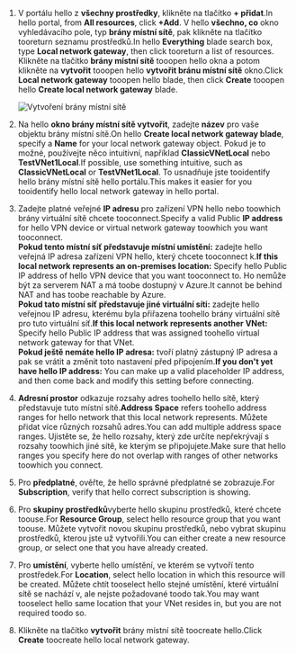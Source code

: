 1. <span data-ttu-id="06286-101">V portálu hello z **všechny prostředky**, klikněte na tlačítko **+ přidat**.</span><span class="sxs-lookup"><span data-stu-id="06286-101">In hello portal, from **All resources**, click **+Add**.</span></span> <span data-ttu-id="06286-102">V hello **všechno, co** okno vyhledávacího pole, typ **brány místní sítě**, pak klikněte na tlačítko tooreturn seznamu prostředků.</span><span class="sxs-lookup"><span data-stu-id="06286-102">In hello **Everything** blade search box, type **Local network gateway**, then click tooreturn a list of resources.</span></span> <span data-ttu-id="06286-103">Klikněte na tlačítko **brány místní sítě** tooopen hello okna a potom klikněte na **vytvořit** tooopen hello **vytvořit bránu místní sítě** okno.</span><span class="sxs-lookup"><span data-stu-id="06286-103">Click **Local network gateway** tooopen hello blade, then click **Create** tooopen hello **Create local network gateway** blade.</span></span>
   
    ![Vytvoření brány místní sítě](./media/vpn-gateway-add-lng-rm-portal-include/lng.png)

2. <span data-ttu-id="06286-105">Na hello **okno brány místní sítě vytvořit**, zadejte **název** pro vaše objektu brány místní sítě.</span><span class="sxs-lookup"><span data-stu-id="06286-105">On hello **Create local network gateway blade**, specify a **Name** for your local network gateway object.</span></span> <span data-ttu-id="06286-106">Pokud je to možné, používejte něco intuitivní, například **ClassicVNetLocal** nebo **TestVNet1Local**.</span><span class="sxs-lookup"><span data-stu-id="06286-106">If possible, use something intuitive, such as **ClassicVNetLocal** or **TestVNet1Local**.</span></span> <span data-ttu-id="06286-107">To usnadňuje jste tooidentify hello brány místní sítě hello portálu.</span><span class="sxs-lookup"><span data-stu-id="06286-107">This makes it easier for you tooidentify hello local network gateway in hello portal.</span></span>
3. <span data-ttu-id="06286-108">Zadejte platné veřejné **IP adresu** pro zařízení VPN hello nebo toowhich brány virtuální sítě chcete tooconnect.</span><span class="sxs-lookup"><span data-stu-id="06286-108">Specify a valid Public **IP address** for hello VPN device or virtual network gateway toowhich you want tooconnect.</span></span><br><span data-ttu-id="06286-109">**Pokud tento místní síť představuje místní umístění:** zadejte hello veřejná IP adresa zařízení VPN hello, který chcete tooconnect k.</span><span class="sxs-lookup"><span data-stu-id="06286-109">**If this local network represents an on-premises location:** Specify hello Public IP address of hello VPN device that you want tooconnect to.</span></span> <span data-ttu-id="06286-110">Ho nemůže být za serverem NAT a má toobe dostupný v Azure.</span><span class="sxs-lookup"><span data-stu-id="06286-110">It cannot be behind NAT and has toobe reachable by Azure.</span></span><br><span data-ttu-id="06286-111">**Pokud tato místní síť představuje jiné virtuální síti:** zadejte hello veřejnou IP adresu, kterému byla přiřazena toohello brány virtuální sítě pro tuto virtuální síť.</span><span class="sxs-lookup"><span data-stu-id="06286-111">**If this local network represents another VNet:** Specify hello Public IP address that was assigned toohello virtual network gateway for that VNet.</span></span><br><span data-ttu-id="06286-112">**Pokud ještě nemáte hello IP adresa:** tvoří platný zástupný IP adresa a pak se vrátit a změnit toto nastavení před připojením.</span><span class="sxs-lookup"><span data-stu-id="06286-112">**If you don't yet have hello IP address:** You can make up a valid placeholder IP address, and then come back and modify this setting before connecting.</span></span>
4. <span data-ttu-id="06286-113">**Adresní prostor** odkazuje rozsahy adres toohello hello sítě, který představuje tuto místní sítě.</span><span class="sxs-lookup"><span data-stu-id="06286-113">**Address Space** refers toohello address ranges for hello network that this local network represents.</span></span> <span data-ttu-id="06286-114">Můžete přidat více různých rozsahů adres.</span><span class="sxs-lookup"><span data-stu-id="06286-114">You can add multiple address space ranges.</span></span> <span data-ttu-id="06286-115">Ujistěte se, že hello rozsahy, který zde určíte nepřekrývají s rozsahy toowhich jiné sítě, ke kterým se připojujete.</span><span class="sxs-lookup"><span data-stu-id="06286-115">Make sure that hello ranges you specify here do not overlap with ranges of other networks toowhich you connect.</span></span>
5. <span data-ttu-id="06286-116">Pro **předplatné**, ověřte, že hello správné předplatné se zobrazuje.</span><span class="sxs-lookup"><span data-stu-id="06286-116">For **Subscription**, verify that hello correct subscription is showing.</span></span>
6. <span data-ttu-id="06286-117">Pro **skupiny prostředků**vyberte hello skupinu prostředků, které chcete toouse.</span><span class="sxs-lookup"><span data-stu-id="06286-117">For **Resource Group**, select hello resource group that you want toouse.</span></span> <span data-ttu-id="06286-118">Můžete vytvořit novou skupinu prostředků, nebo vybrat skupinu prostředků, kterou jste už vytvořili.</span><span class="sxs-lookup"><span data-stu-id="06286-118">You can either create a new resource group, or select one that you have already created.</span></span>
7. <span data-ttu-id="06286-119">Pro **umístění**, vyberte hello umístění, ve kterém se vytvoří tento prostředek.</span><span class="sxs-lookup"><span data-stu-id="06286-119">For **Location**, select hello location in which this resource will be created.</span></span> <span data-ttu-id="06286-120">Můžete chtít tooselect hello stejné umístění, které virtuální sítě se nachází v, ale nejste požadované toodo tak.</span><span class="sxs-lookup"><span data-stu-id="06286-120">You may want tooselect hello same location that your VNet resides in, but you are not required toodo so.</span></span>
8. <span data-ttu-id="06286-121">Klikněte na tlačítko **vytvořit** brány místní sítě toocreate hello.</span><span class="sxs-lookup"><span data-stu-id="06286-121">Click **Create** toocreate hello local network gateway.</span></span>

